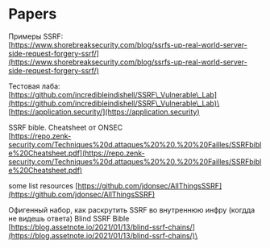 # Papers

Примеры SSRF:\
[https://www.shorebreaksecurity.com/blog/ssrfs-up-real-world-server-side-request-forgery-ssrf/](https://www.shorebreaksecurity.com/blog/ssrfs-up-real-world-server-side-request-forgery-ssrf/)

Тестовая лаба:\
[https://github.com/incredibleindishell/SSRF\_Vulnerable\_Lab](https://github.com/incredibleindishell/SSRF\_Vulnerable\_Lab)\
[https://application.security/](https://application.security)

SSRF bible. Cheatsheet от ONSEC\
[https://repo.zenk-security.com/Techniques%20d.attaques%20%20.%20%20Failles/SSRFbible%20Cheatsheet.pdf](https://repo.zenk-security.com/Techniques%20d.attaques%20%20.%20%20Failles/SSRFbible%20Cheatsheet.pdf)

some list resources [https://github.com/jdonsec/AllThingsSSRF](https://github.com/jdonsec/AllThingsSSRF)

Офигенный набор, как раскрутить SSRF во внутреннюю инфру (когдда не видешь ответа) Blind SSRF Bible [https://blog.assetnote.io/2021/01/13/blind-ssrf-chains/](https://blog.assetnote.io/2021/01/13/blind-ssrf-chains/)\

